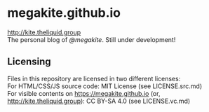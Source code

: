 # megakite.github.io
http://kite.theliquid.group  
The personal blog of *@megakite*.
Still under development!

## Licensing
Files in this repository are licensed in two different licenses:  
    For HTML/CSS/JS source code: MIT License (see LICENSE.src.md)  
    For visible contents on https://megakite.github.io (or, http://kite.theliquid.group): CC BY-SA 4.0 (see LICENSE.vc.md)  
